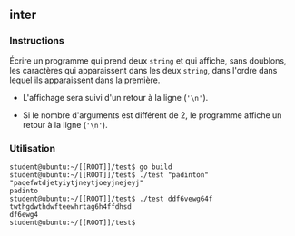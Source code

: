 ## inter

### Instructions

Écrire un programme qui prend deux `string` et qui affiche, sans doublons, les caractères qui apparaissent dans les deux `string`, dans l'ordre dans lequel ils apparaissent dans la première.

- L'affichage sera suivi d'un retour à la ligne (`'\n'`).

- Si le nombre d'arguments est différent de 2, le programme affiche un retour à la ligne (`'\n'`).

### Utilisation

```console
student@ubuntu:~/[[ROOT]]/test$ go build
student@ubuntu:~/[[ROOT]]/test$ ./test "padinton" "paqefwtdjetyiytjneytjoeyjnejeyj"
padinto
student@ubuntu:~/[[ROOT]]/test$ ./test ddf6vewg64f  twthgdwthdwfteewhrtag6h4ffdhsd
df6ewg4
student@ubuntu:~/[[ROOT]]/test$
```
